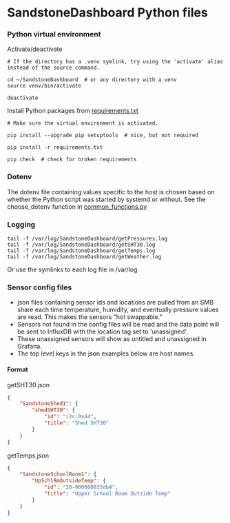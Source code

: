 # SandstoneDashboard Python files

### Python virtual environment

Activate/deactivate

```shell
# If the directory has a .venv symlink, try using the 'activate' alias instead of the source command.

cd ~/SandstoneDashboard  # or any directory with a venv
source venv/bin/activate

deactivate
```

Install Python packages from [requirements.txt](../requirements.txt)

```shell
# Make sure the virtual environment is activated.

pip install --upgrade pip setuptools  # nice, but not required

pip install -r requirements.txt

pip check  # check for broken requirements
```

### Dotenv

The dotenv file containing values specific to the host is chosen based on whether the Python script was started by systemd or without. See the choose_dotenv function in [common_functions.py](common_functions.py)

### Logging

```shell
tail -f /var/log/SandstoneDashboard/getPressures.log
tail -f /var/log/SandstoneDashboard/getSHT30.log
tail -f /var/log/SandstoneDashboard/getTemps.log
tail -f /var/log/SandstoneDashboard/getWeather.log
```

Or use the symlinks to each log file in /var/log

### Sensor config files

* json files containing sensor ids and locations are pulled from an SMB share each time temperature, humidity, and eventually pressure values are read. This makes the sensors "hot swappable."
* Sensors not found in the config files will be read and the data point will be sent to InfluxDB with the location tag set to 'unassigned'.
* These unassigned sensors will show as untitled and unassigned in Grafana.
* The top level keys in the json examples below are host names.


#### Format

getSHT30.json

```json
{
    "SandstoneShed1": {
        "shedSHT30": {
            "id": "i2c:0x44",
            "title": "Shed SHT30"
        }
    }
}
```

getTemps.json

```json
{
    "SandstoneSchoolRoom1": {
        "UpSchlRmOutsideTemp": {
            "id": "28-000000833db4",
            "title": "Upper School Room Outside Temp"
        }
    }
}
```
